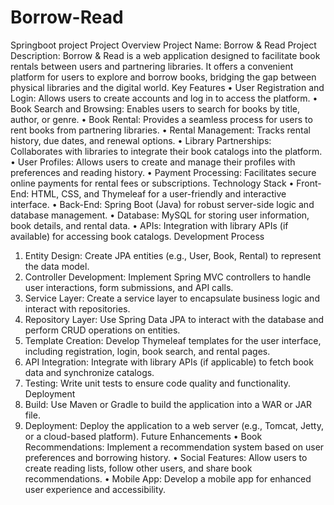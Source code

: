 # Borrow-Read
 Springboot project
Project Overview
Project Name: Borrow & Read
Project Description:
Borrow & Read is a web application designed to facilitate book rentals between users and partnering libraries. It offers a convenient platform for users to explore and borrow books, bridging the gap between physical libraries and the digital world.
Key Features
•	User Registration and Login: Allows users to create accounts and log in to access the platform.
•	Book Search and Browsing: Enables users to search for books by title, author, or genre.
•	Book Rental: Provides a seamless process for users to rent books from partnering libraries.
•	Rental Management: Tracks rental history, due dates, and renewal options.
•	Library Partnerships: Collaborates with libraries to integrate their book catalogs into the platform.
•	User Profiles: Allows users to create and manage their profiles with preferences and reading history.
•	Payment Processing: Facilitates secure online payments for rental fees or subscriptions.
Technology Stack
•	Front-End: HTML, CSS, and Thymeleaf for a user-friendly and interactive interface.
•	Back-End: Spring Boot (Java) for robust server-side logic and database management.
•	Database: MySQL for storing user information, book details, and rental data.
•	APIs: Integration with library APIs (if available) for accessing book catalogs.
Development Process
1.	Entity Design: Create JPA entities (e.g., User, Book, Rental) to represent the data model.
2.	Controller Development: Implement Spring MVC controllers to handle user interactions, form submissions, and API calls.
3.	Service Layer: Create a service layer to encapsulate business logic and interact with repositories.
4.	Repository Layer: Use Spring Data JPA to interact with the database and perform CRUD operations on entities.
5.	Template Creation: Develop Thymeleaf templates for the user interface, including registration, login, book search, and rental pages.
6.	API Integration: Integrate with library APIs (if applicable) to fetch book data and synchronize catalogs.
7.	Testing: Write unit tests to ensure code quality and functionality.
Deployment
1.	Build: Use Maven or Gradle to build the application into a WAR or JAR file.
2.	Deployment: Deploy the application to a web server (e.g., Tomcat, Jetty, or a cloud-based platform).
Future Enhancements
•	Book Recommendations: Implement a recommendation system based on user preferences and borrowing history.
•	Social Features: Allow users to create reading lists, follow other users, and share book recommendations.
•	Mobile App: Develop a mobile app for enhanced user experience and accessibility.

